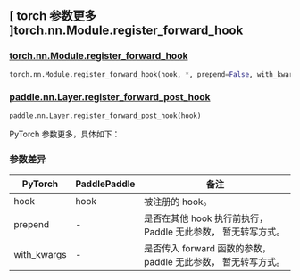 ## [ torch 参数更多 ]torch.nn.Module.register_forward_hook
### [torch.nn.Module.register_forward_hook](https://pytorch.org/docs/stable/generated/torch.nn.Module.html#torch.nn.Module.register_forward_hook)

```python
torch.nn.Module.register_forward_hook(hook, *, prepend=False, with_kwargs=False)
```

### [paddle.nn.Layer.register_forward_post_hook](https://www.paddlepaddle.org.cn/documentation/docs/zh/develop/api/paddle/nn/Layer_cn.html#register-forward-post-hook-hook)

```python
paddle.nn.Layer.register_forward_post_hook(hook)
```
PyTorch 参数更多，具体如下：

### 参数差异
| PyTorch       | PaddlePaddle | 备注                                                   |
| ------------- | ------------ | ------------------------------------------------------ |
| hook       | hook    |  被注册的 hook。                   |
| prepend       | -    | 是否在其他 hook 执行前执行，Paddle 无此参数， 暂无转写方式。                   |
| with_kwargs       | -    | 是否传入 forward 函数的参数，paddle 无此参数， 暂无转写方式。                   |
